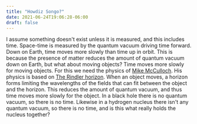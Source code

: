 ```yaml
---
title: "Howdiz Songo?"
date: 2021-06-24T19:06:28-06:00
draft: false
---
```


I assume something doesn't exist unless it is measured, and this includes time. Space-time is measured by the quantum vacuum driving time forward. Down on Earth, time moves more slowly than time up in orbit. This is because the presence of matter reduces the amount of quantum vacuum down on Earth, but what about moving objects? Time moves more slowly for moving objects. For this we need the physics of [Mike McCulloch](http://physicsfromtheedge.blogspot.com/). His physics is based on [The Rindler horizon](https://en.wikipedia.org/wiki/Rindler_coordinates#The_Rindler_horizon). When an object moves, a horizon forms limiting the wavelengths of the fields that can fit between the object and the horizon. This reduces the amount of quantum vacuum, and thus time moves more slowly for the object. In a black hole there is no quantum vacuum, so there is no time. Likewise in a hydrogen nucleus there isn't any quantum vacuum, so there is no time, and is this what really holds the nucleus together?
